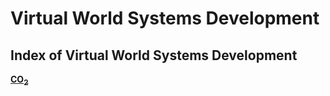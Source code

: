 # Virtual World Systems Development
## Index of Virtual World Systems Development
**[CO<sub>2</sub>](https://github.com/Virtual-World-Systems/Development/tree/main/Collaborator/KayakerMagic)**
